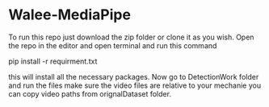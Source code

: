 ﻿# Walee-MediaPipe
To run this repo just download the zip folder or clone it as you wish. Open the repo in the editor and open terminal and run this command

pip install -r requirment.txt

this will install all the necessary packages.
Now go to DetectionWork folder and run the files make sure the video files are relative to your mechanie you can copy video paths from orignalDataset folder.
